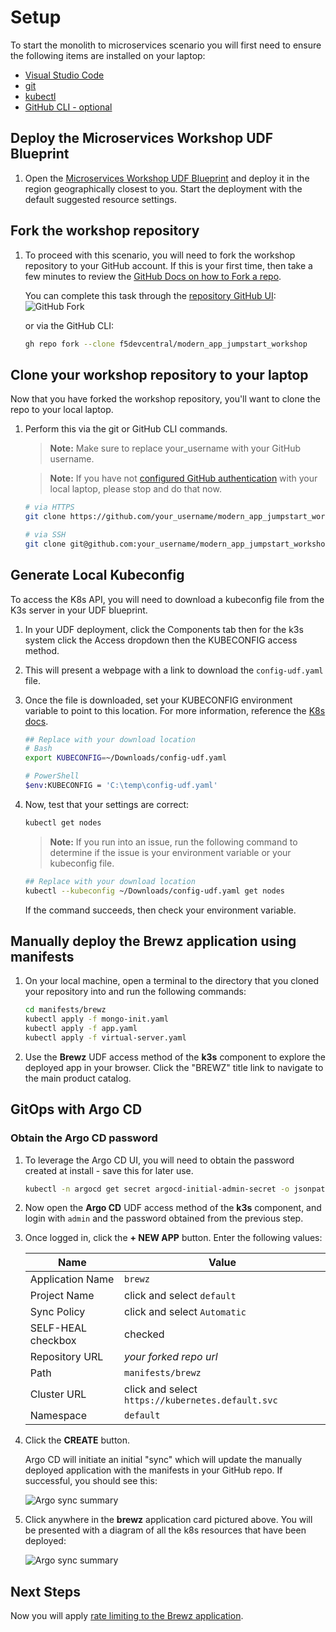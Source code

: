 # Setup

To start the monolith to microservices scenario you will first need to ensure the following items are installed on your laptop:

- [Visual Studio Code](https://code.visualstudio.com/)
- [git](https://git-scm.com/downloads)
- [kubectl](https://kubernetes.io/docs/tasks/tools/)
- [GitHub CLI - optional](https://cli.github.com/)

## Deploy the Microservices Workshop UDF Blueprint

1. Open the [Microservices Workshop UDF Blueprint](https://udf.f5.com/b/792c428c-89f6-440e-b068-3d99a471fd9c#documentation) and deploy it in the region geographically closest to you. Start the deployment with the default suggested resource settings.

## Fork the workshop repository

1. To proceed with this scenario, you will need to fork the workshop repository to your GitHub account.  If this is your first time, then take a few minutes to review the [GitHub Docs on how to Fork a repo](https://docs.github.com/en/get-started/quickstart/fork-a-repo).

    You can complete this task through the [repository GitHub UI](https://github.com/f5devcentral/modern_app_jumpstart_workshop):
    ![GitHub Fork](../assets/gh_fork.jpg)

    or via the GitHub CLI:

    ```bash
    gh repo fork --clone f5devcentral/modern_app_jumpstart_workshop
    ```

## Clone your workshop repository to your laptop

Now that you have forked the workshop repository, you'll want to clone the repo to your local laptop.  

1. Perform this via the git or GitHub CLI commands.

    > **Note:** Make sure to replace your_username with your GitHub username.

    > **Note:** If you have not [configured GitHub authentication](https://docs.github.com/en/authentication) with your local laptop, please stop and do that now.

    ```bash
    # via HTTPS
    git clone https://github.com/your_username/modern_app_jumpstart_workshop.git modern_app_jumpstart_workshop

    # via SSH
    git clone git@github.com:your_username/modern_app_jumpstart_workshop.git modern_app_jumpstart_workshop
    ```

## Generate Local Kubeconfig

To access the K8s API, you will need to download a kubeconfig file from the K3s server in your UDF blueprint.

1. In your UDF deployment, click the Components tab then for the k3s system click the Access dropdown then the KUBECONFIG access method.

1. This will present a webpage with a link to download the `config-udf.yaml` file.

1. Once the file is downloaded, set your KUBECONFIG environment variable to point to this location. For more information, reference the [K8s docs](https://kubernetes.io/docs/concepts/configuration/organize-cluster-access-kubeconfig/#the-kubeconfig-environment-variable).

    ```bash
    ## Replace with your download location
    # Bash
    export KUBECONFIG=~/Downloads/config-udf.yaml

    # PowerShell
    $env:KUBECONFIG = 'C:\temp\config-udf.yaml'
    ```

1. Now, test that your settings are correct:

    ```bash
    kubectl get nodes
    ```

    > **Note:** If you run into an issue, run the following command to determine if the issue is your environment variable or your kubeconfig file.

    ```bash
    ## Replace with your download location
    kubectl --kubeconfig ~/Downloads/config-udf.yaml get nodes
    ```

    If the command succeeds, then check your environment variable.

## Manually deploy the Brewz application using manifests

1. On your local machine, open a terminal to the directory that you cloned your repository into and run the following commands:

    ```bash
    cd manifests/brewz
    kubectl apply -f mongo-init.yaml
    kubectl apply -f app.yaml
    kubectl apply -f virtual-server.yaml
    ```

1. Use the **Brewz** UDF access method of the **k3s** component to explore the deployed app in your browser. Click the "BREWZ" title link to navigate to the main product catalog.

## GitOps with Argo CD

### Obtain the Argo CD password

1. To leverage the Argo CD UI, you will need to obtain the password created at install - save this for later use.

    ```bash
    kubectl -n argocd get secret argocd-initial-admin-secret -o jsonpath="{.data.password}" | base64 -d; echo
    ```

1. Now open the **Argo CD** UDF access method of the **k3s** component, and login with `admin` and the password obtained from the previous step.

1. Once logged in, click the **+ NEW APP** button. Enter the following values:

    | **Name**               | **Value**                                         |
    |------------------------|---------------------------------------------------|
    | Application Name       | `brewz`                                           |
    | Project Name           | click and select `default`                        |
    | Sync Policy            | click and select `Automatic`                      |
    | SELF-HEAL checkbox     | checked                                           |
    | Repository URL         | *your forked repo url*                            |
    | Path                   | `manifests/brewz`                                 |
    | Cluster URL            | click and select `https://kubernetes.default.svc` |
    | Namespace              | `default`                                         |

1. Click the **CREATE** button.

    Argo CD will initiate an initial "sync" which will update the manually deployed application with the manifests in your GitHub repo. If successful, you should see this:

    ![Argo sync summary](../assets/argo_sync_summary.png)

1. Click anywhere in the **brewz** application card pictured above. You will be presented with a diagram of all the k8s resources that have been deployed:

    ![Argo sync summary](../assets/argo_sync_details_1.png)

## Next Steps

Now you will apply [rate limiting to the Brewz application](rate-limit.md).
